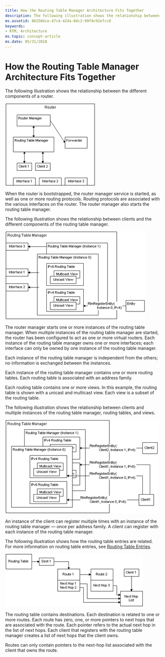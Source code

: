 ```yaml
---
title: How the Routing Table Manager Architecture Fits Together
description: The following illustration shows the relationship between the different components of a router.
ms.assetid: 862566ce-47c4-424a-84c2-99f4c92efcc0
keywords:
- RTM, Architecture
ms.topic: concept-article
ms.date: 05/31/2018
---
```


# How the Routing Table Manager Architecture Fits Together

The following illustration shows the relationship between the different components of a router.

![relationship between router components](images/rtsrvarch.png)

When the router is bootstrapped, the router manager service is started, as well as one or more routing protocols. Routing protocols are associated with the various interfaces on the router. The router manager also starts the routing table manager.

The following illustration shows the relationship between clients and the different components of the routing table manager.

![relationship between clients and components of routing table manager](images/rtmentrel.png)

The router manager starts one or more instances of the routing table manager. When multiple instances of the routing table manager are started, the router has been configured to act as one or more virtual routers. Each instance of the routing table manager owns one or more interfaces; each interface can only be owned by one instance of the routing table manager.

Each instance of the routing table manager is independent from the others; no information is exchanged between the instances.

Each instance of the routing table manager contains one or more routing tables. Each routing table is associated with an address family.

Each routing table contains one or more views. In this example, the routing table is shown with a unicast and multicast view. Each view is a subset of the routing table.

The following illustration shows the relationship between clients and multiple instances of the routing table manager, routing tables, and views.

![relationship clients, routing table manager, routing tables, views](images/multrtabrel.png)

An instance of the client can register multiple times with an instance of the routing table manager — once per address family. A client can register with each instance of the routing table manager.

The following illustration shows how the routing table entries are related. For more information on routing table entries, see [Routing Table Entries](routing-table-entries.md).

![relationship between routing table entries](images/nexthop.png)

The routing table contains destinations. Each destination is related to one or more routes. Each route has zero, one, or more pointers to next hops that are associated with the route. Each pointer refers to the actual next hop in the list of next hops. Each client that registers with the routing table manager creates a list of next hops that the client owns.

Routes can only contain pointers to the next-hop list associated with the client that owns the route.

 

 




